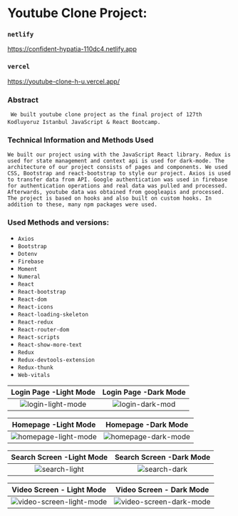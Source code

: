 # Youtube Clone Project:

### `netlify`
https://confident-hypatia-110dc4.netlify.app

### `vercel`
https://youtube-clone-h-u.vercel.app/

### Abstract
` We built youtube clone project as the final project of 127th Kodluyoruz Istanbul JavaScript & React Bootcamp.`
&nbsp;&nbsp;&nbsp;&nbsp;

### Technical Information and Methods Used 

` We built our project using with the JavaScript React library.
Redux is used for state management and context api is used for dark-mode.
The architecture of our project consists of pages and components.
We used CSS, Bootstrap and react-bootstrap to style our project.
Axios is used to transfer data from API.
Google authentication was used in firebase for authentication operations and real data was pulled and processed. Afterwards, youtube data was obtained from googleapis and processed.
The project is based on hooks and also built on custom hooks.
In addition to these, many npm packages were used. `

### Used Methods and versions:
* ` Axios `
* ` Bootstrap `
* ` Dotenv `
* ` Firebase `
* ` Moment `
* ` Numeral `
* ` React `
* ` React-bootstrap `
* ` React-dom `
* ` React-icons `
* ` React-loading-skeleton `
* ` React-redux `
* ` React-router-dom `
* ` React-scripts `
* ` React-show-more-text `
* ` Redux `
* ` Redux-devtools-extension `
* ` Redux-thunk `
* ` Web-vitals `

Login Page -Light Mode     |  Login Page -Dark Mode
:-------------------------:|:-------------------------:
![login-light-mode](https://user-images.githubusercontent.com/65538566/139728855-daf8836c-aac1-4583-a770-3d5c9002a219.JPG) | ![login-dark-mod](https://user-images.githubusercontent.com/65538566/139728877-dece8387-ad5a-4553-87b9-10928d574097.JPG)

Homepage -Light Mode     |  Homepage -Dark Mode
:-------------------------:|:-------------------------:
![homepage-light-mode](https://user-images.githubusercontent.com/65538566/139728930-65244df9-a87d-4cf8-ba45-d2c7e500587e.JPG) | ![homepage-dark-mode](https://user-images.githubusercontent.com/65538566/140643939-383735a5-b518-48a4-b9b5-c7b0babb09b0.JPG)

Search Screen -Light Mode  |  Search Screen -Dark Mode
:-------------------------:|:-------------------------:
![search-light](https://user-images.githubusercontent.com/65538566/139728960-16760b78-5e6b-45a6-b4c6-52cae9fe2580.JPG) | ![search-dark](https://user-images.githubusercontent.com/65538566/139728967-027e79fb-b16a-4516-8659-866a5cb7e176.JPG)

Video Screen - Light Mode     |  Video Screen - Dark Mode
:-------------------------:|:-------------------------:
![video-screen-light-mode](https://user-images.githubusercontent.com/65538566/140644004-380087e5-c8f5-4162-aad4-8435f93cfb41.JPG) | ![video-screen-dark-mode](https://user-images.githubusercontent.com/65538566/140644009-2ba381c3-dc2d-46f5-9de4-10f387d19e04.JPG)
